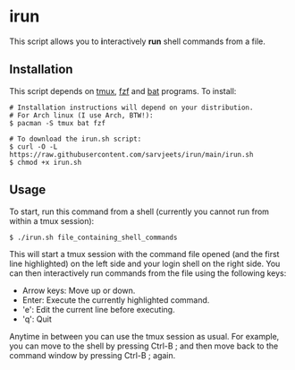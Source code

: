 # irun

This script allows you to **i**nteractively **run** shell commands from a file.

## Installation
This script depends on [tmux](https://github.com/tmux/tmux),
[fzf](https://github.com/junegunn/fzf) and
[bat](https://github.com/sharkdp/bat) programs. To install:

```shell
# Installation instructions will depend on your distribution.
# For Arch linux (I use Arch, BTW!):
$ pacman -S tmux bat fzf

# To download the irun.sh script:
$ curl -O -L https://raw.githubusercontent.com/sarvjeets/irun/main/irun.sh
$ chmod +x irun.sh
```
## Usage
To start, run this command from a shell (currently you cannot run from within
a tmux session):

```script
$ ./irun.sh file_containing_shell_commands
```

This will start a tmux session with the command file opened (and the first line
highlighted) on the left side and your login shell on the right side.
You can then interactively run commands from the file using the following
keys:

- Arrow keys: Move up or down.
- Enter: Execute the currently highlighted command.
- 'e': Edit the current line before executing.
- 'q': Quit

Anytime in between you can use the tmux session as usual. For example,
you can move to the shell by pressing Ctrl-B ; and then move back to the
command window by pressing Ctrl-B ; again.

